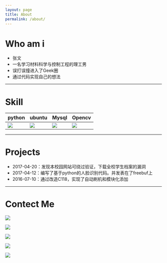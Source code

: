 ```yaml
---
layout: page
title: About
permalink: /about/
---
```

#  Who am i
- 张文
- 一名学习材料科学与控制工程的理工男
- 误打误撞进入了Geek圈
- 通过代码实现自己的想法

------
# Skill
python | ubuntu | Mysql |Opencv
----|------|----|---
[![](https://img.shields.io/badge/Python-2.7.*-brightgreen.svg)]()  | [![](https://img.shields.io/badge/ubuntu-16.04-brightgreen.svg)]()  | [![](https://img.shields.io/badge/Mysql-5.7*-brightgreen.svg)]() |[![](https://img.shields.io/badge/OpenCV-3.2.0-brightgreen.svg)]()








---
# Projects
- 2017-04-20：发现本校园网站可绕过验证，下载全校学生档案的漏洞
- 2017-04-12：编写了基于python的人脸识别代码。并发表在了freebuf上
- 2016-07-10：通过改造C118，实现了自动刷机和模块化添加

---
# Contect Me
[![](https://img.shields.io/badge/TEL-15294705728-blue.svg)]()

[![](https://img.shields.io/badge/Gmail-zw97073966%40gmail.com-blue.svg)](zw97073966@gmail.com)

[![](https://img.shields.io/badge/Github-0x024-blue.svg)](http://github.com/0x024)

[![](https://img.shields.io/badge/Facebook-facebook-blue.svg)](https://www.facebook.com/wenzhang521)

[![](https://img.shields.io/badge/Weibo-weibo-blue.svg)](http://weibo.com/miniwenwen)








